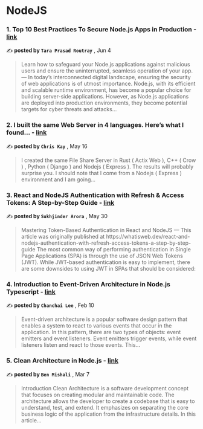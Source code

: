 
<h1>NodeJS</h1>
<h3>1. Top 10 Best Practices To Secure Node.js Apps in Production - <a href=https://medium.com/gitconnected/top-10-best-practices-to-secure-node-js-apps-in-production-916c69fcb43f?source=tag_page---------0-85--------------------357c965b_f739_42ac_9346_1de379448058-------17>link</a></h3>

✍️ **posted by `Tara Prasad Routray`** , <date>Jun 4</date>

<blockquote>Learn how to safeguard your Node.js applications against malicious users and ensure the uninterrupted, seamless operation of your app. —  In today’s interconnected digital landscape, ensuring the security of web applications is of utmost importance. Node.js, with its efficient and scalable runtime environment, has become a popular choice for building server-side applications. However, as Node.js applications are deployed into production environments, they become potential targets for cyber threats and attacks…</blockquote>

<h3>2. I built the same Web Server in 4 languages. Here’s what I found… - <a href=https://medium.com/@chriskaykos/i-built-the-same-web-server-in-5-languages-heres-what-i-found-86e546433d3f?source=tag_page---------1-85--------------------357c965b_f739_42ac_9346_1de379448058-------17>link</a></h3>

✍️ **posted by `Chris Kay`** , <date>May 16</date>

<blockquote>I created the same File Share Server in Rust ( Actix Web ), C++ ( Crow ) , Python ( Django ) and Nodejs ( Express ). The results will probably surprise you. I should note that I come from a Nodejs ( Express ) environment and I am going…</blockquote>

<h3>3. React and NodeJS Authentication with Refresh & Access Tokens: A Step-by-Step Guide - <a href=https://medium.com/@Sukhjinder/react-and-nodejs-authentication-with-refresh-access-tokens-a-step-by-step-guide-343c7a722aec?source=tag_page---------2-85--------------------357c965b_f739_42ac_9346_1de379448058-------17>link</a></h3>

✍️ **posted by `Sukhjinder Arora`** , <date>May 30</date>

<blockquote>Mastering Token-Based Authentication in React and NodeJS —  This article was originally published at https://whatisweb.dev/react-and-nodejs-authentication-with-refresh-access-tokens-a-step-by-step-guide The most common way of performing authentication in Single Page Applications (SPA) is through the use of JSON Web Tokens (JWT). While JWT-based authentication is easy to implement, there are some downsides to using JWT in SPAs that should be considered:</blockquote>

<h3>4. Introduction to Event-Driven Architecture in Node.js Typescript - <a href=https://medium.com/scb-abacus/introduction-to-event-driven-architecture-in-node-js-typescript-354302bc055c?source=tag_page---------3-85--------------------357c965b_f739_42ac_9346_1de379448058-------17>link</a></h3>

✍️ **posted by `Chanchai Lee`** , <date>Feb 10</date>

<blockquote>Event-driven architecture is a popular software design pattern that enables a system to react to various events that occur in the application. In this pattern, there are two types of objects: event emitters and event listeners. Event emitters trigger events, while event listeners listen and react to those events. This…</blockquote>

<h3>5. Clean Architecture in Node.js - <a href=https://medium.com/@ben.dev.io/clean-architecture-in-node-js-39c3358d46f3?source=tag_page---------4-85--------------------357c965b_f739_42ac_9346_1de379448058-------17>link</a></h3>

✍️ **posted by `Ben Mishali`** , <date>Mar 7</date>

<blockquote>Introduction Clean Architecture is a software development concept that focuses on creating modular and maintainable code. The architecture allows the developer to create a codebase that is easy to understand, test, and extend. It emphasizes on separating the core business logic of the application from the infrastructure details. In this article…</blockquote>

